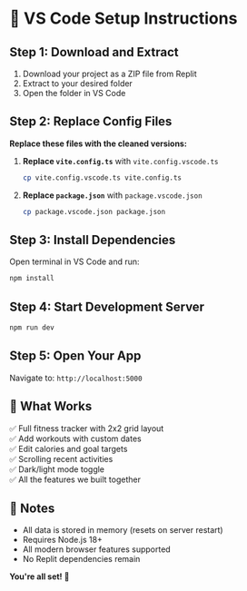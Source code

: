 # 🚀 VS Code Setup Instructions

## Step 1: Download and Extract
1. Download your project as a ZIP file from Replit
2. Extract to your desired folder
3. Open the folder in VS Code

## Step 2: Replace Config Files
**Replace these files with the cleaned versions:**

1. **Replace `vite.config.ts`** with `vite.config.vscode.ts`
   ```bash
   cp vite.config.vscode.ts vite.config.ts
   ```

2. **Replace `package.json`** with `package.vscode.json`
   ```bash
   cp package.vscode.json package.json
   ```

## Step 3: Install Dependencies
Open terminal in VS Code and run:
```bash
npm install
```

## Step 4: Start Development Server
```bash
npm run dev
```

## Step 5: Open Your App
Navigate to: `http://localhost:5000`

## 🎯 What Works
✅ Full fitness tracker with 2x2 grid layout  
✅ Add workouts with custom dates  
✅ Edit calories and goal targets  
✅ Scrolling recent activities  
✅ Dark/light mode toggle  
✅ All the features we built together  

## 📝 Notes
- All data is stored in memory (resets on server restart)
- Requires Node.js 18+ 
- All modern browser features supported
- No Replit dependencies remain

**You're all set! 🎉**